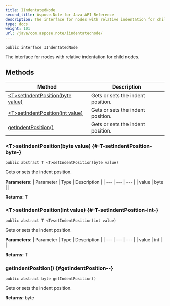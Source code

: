 ```yaml
---
title: IIndentatedNode
second_title: Aspose.Note for Java API Reference
description: The interface for nodes with relative indentation for child nodes.
type: docs
weight: 101
url: /java/com.aspose.note/iindentatednode/
---
```

```
public interface IIndentatedNode
```

The interface for nodes with relative indentation for child nodes.
## Methods

| Method | Description |
| --- | --- |
| [&lt;T&gt;setIndentPosition(byte value)](#-T-setIndentPosition-byte-) | Gets or sets the indent position. |
| [&lt;T&gt;setIndentPosition(int value)](#-T-setIndentPosition-int-) | Gets or sets the indent position. |
| [getIndentPosition()](#getIndentPosition--) | Gets or sets the indent position. |
### &lt;T&gt;setIndentPosition(byte value) {#-T-setIndentPosition-byte-}
```
public abstract T <T>setIndentPosition(byte value)
```


Gets or sets the indent position.

**Parameters:**
| Parameter | Type | Description |
| --- | --- | --- |
| value | byte |  |

**Returns:**
T
### &lt;T&gt;setIndentPosition(int value) {#-T-setIndentPosition-int-}
```
public abstract T <T>setIndentPosition(int value)
```


Gets or sets the indent position.

**Parameters:**
| Parameter | Type | Description |
| --- | --- | --- |
| value | int |  |

**Returns:**
T
### getIndentPosition() {#getIndentPosition--}
```
public abstract byte getIndentPosition()
```


Gets or sets the indent position.

**Returns:**
byte
